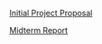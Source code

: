 [Initial Project Proposal](Initial_Proposal)

[Midterm Report](Midterm_Report)

<!---
# Final Project - Video Magnification for  Segmentation

## Proposal

### Introduction

%You can use the [editor on GitHub](https://github.com/jayerfernandes/CS766/edit/master/README.md) to maintain and preview the content %for your website in Markdown files.


Lenses are the most important part of almost every optical system and there has been a huge thrust in the development of millimeter/sub-millimeter scale lenses (called microlenses) in order to miniaturize optical systems. Two important areas of research are the ability to tune the focal length of the lens in real time and implementation of the lens on a flexible substrate. Our lab has been looking at combining these two areas into a single implementation.

### Problem Statement

The two figures below show a liquid microlens implemented on a flexible substrate. A liquid microlens consists of two immiscible liquids with different dielectric constants held in a chamber – one liquid acts as the lens and is centered over a set of electrodes, while the other liquid surrounds the lens in the chamber and exerts a force on the lens when a voltage is applied. The boundary of this lens was manually estimated and marked in red. These lenses are general actuated with an AC voltage signal in order to extend the lifetime of the lens as well as to take advantage of both electrowetting and dielectrophoretic effects.

![Image of Lens 1](https://github.com/jayerfernandes/CS766/blob/master/prop_1.png?raw=true)
![Image of Lens 2](https://github.com/jayerfernandes/CS766/blob/master/prop_2.png?raw=true)


The proposed problem is that of the automatic detection of the boundary/edge of the lens while focusing on an image. 

As shown below, this is made difficult by the fact that both the lens and the substrate are transparent and there is no clear variation in the intensity on which to base the edge on.

![Image of Focused Device](https://github.com/jayerfernandes/CS766/blob/master/prop_3.png?raw=true)

This would be a useful tool in order to determine the diameter of the lens with respect to the tuning parameters such as applied frequency and voltage while focusing on an image. The knowledge of the lens diameter, along with information about the contact angle of the liquid lens with the substrate, allows us to determine additional lens metrics.

### Ideas For Arriving at a Possible Solution

Since the lens is actuated with a frequency dependent signal, it is possible to actuate the signal with a low/high frequency voltage wave with a small amplitude and look at techniques that magnify the motion of the low frequency components. Eulerian Video Magnification or Phase based Video Processing schemes are a tentative starting approach for trying to determine the edge of the lens from a video. The frequency dependent actuation leads to a perturbation of the lens boundary that is not easily visible to the naked eye. These motions can be extracted,  amplified and averaged to determine the exact position of the boundary and the process is repeated for different voltage steps.

### Relevance/Significance of the Problem

Determining the boundary of the lens allows us to form a correlation between the diameter and the focus of the lens versus the applied voltage and frequency, which would be useful for the optimization of the lens. This would be a useful tool for my lab as well as for other researchers in the liquid lens community. 

### State of the Art

Motion processing algorithms have been applied to various scenarios such as figuring out pulse rates from miniscule hand and face deformations and color fluctuations, but I have not come across it being used to determine the edge of a liquid lens. There is commercially available software to determine the contact angle of a liquid lens, but this also requires manual intervention.

### Deliverables

The final course project outcomes would be to

*	Determine of the right kind of data/video samples that work with the open source implementation.
*	Understand the implementation of the open source video processing framework.
*	Leverage the provided framework to and modify it for motion magnification in the case of liquid lenses.
*	Develop methods to determine the lens edge from the motion magnified video.

### Timeline

First Header | Second Header
------------ | -------------
February 15th | Proposal Due
February 15th – March 2nd | Understand Algorithm, Implement Gaussian Laplacian Pyramids
February 15th – March 2nd | Understand Algorithm, Implement Gaussian Laplacian Pyramids
March 2nd – March 28th | Filter Implementation, Testing of Filter Outputs, Magnification of Frequencies of interest and Laplacian Pyramid Collapse
March 29th | Midterm Progress Report Due
March 30th – April 10th | Active Snake Implementation or Geodesic Star Convexity for Segmentation
April 11th – April 20th | Play Around with different data sets for results
April 24th onwards | Presentations

-->


<!---
Markdown is a lightweight and easy-to-use syntax for styling your writing. It includes conventions for

```markdown
Syntax highlighted code block

# Header 1
## Header 2
### Header 3

- Bulleted
- List

1. Numbered
2. List

**Bold** and _Italic_ and `Code` text

[Link](url) and ![Image](src)
```

For more details see [GitHub Flavored Markdown](https://guides.github.com/features/mastering-markdown/).

### Jekyll Themes

Your Pages site will use the layout and styles from the Jekyll theme you have selected in your [repository settings](https://github.com/jayerfernandes/CS766/settings). The name of this theme is saved in the Jekyll `_config.yml` configuration file.

### Support or Contact

Having trouble with Pages? Check out our [documentation](https://help.github.com/categories/github-pages-basics/) or [contact support](https://github.com/contact) and we’ll help you sort it out.
-->
